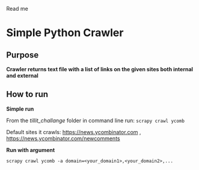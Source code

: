 Read me

# Simple Python Crawler 

## Purpose

**Crawler returns text file with a list of links on the given sites both internal and external**

## How to run

**Simple run**

From the *tillit_challange* folder in command line run: `scrapy crawl ycomb`

Default sites it crawls: https://news.ycombinator.com , https://news.ycombinator.com/newcomments


**Run with argument**

`scrapy crawl ycomb -a domain=<your_domain1>,<your_domain2>,...`
